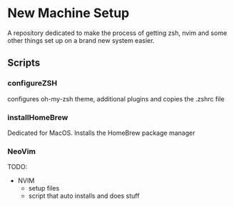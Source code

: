 # New Machine Setup

A repository dedicated to make the process of getting zsh, nvim and some other things set up on a brand new system easier.

## Scripts

### configureZSH

configures oh-my-zsh theme, additional plugins and copies the .zshrc file

### installHomeBrew

Dedicated for MacOS. Installs the HomeBrew package manager

### NeoVim



TODO: 

- NVIM
	- setup files
	- script that auto installs and does stuff
